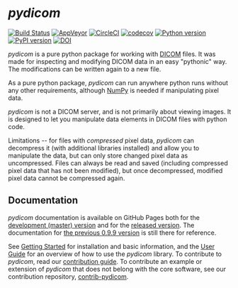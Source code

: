 *pydicom*
=======

[![Build Status](https://travis-ci.org/pydicom/pydicom.svg?branch=master)](https://travis-ci.org/pydicom/pydicom)
[![AppVeyor](https://ci.appveyor.com/api/projects/status/1vjtkr82lumnd3i7?svg=true)](https://ci.appveyor.com/project/glemaitre/pydicom)
[![CircleCI](https://circleci.com/gh/pydicom/pydicom/tree/master.svg?style=shield)](https://circleci.com/gh/pydicom/pydicom/tree/master)
[![codecov](https://codecov.io/gh/pydicom/pydicom/branch/master/graph/badge.svg)](https://codecov.io/gh/pydicom/pydicom)
[![Python version](https://img.shields.io/pypi/pyversions/pydicom.svg)](https://img.shields.io/pypi/pyversions/pydicom.svg)
[![PyPI version](https://badge.fury.io/py/pydicom.svg)](https://badge.fury.io/py/pydicom)
[![DOI](https://zenodo.org/badge/DOI/10.5281/zenodo.3333768.svg)](https://doi.org/10.5281/zenodo.3333768)

*pydicom* is a pure python package for working with [DICOM](http://medical.nema.org/) files.
It was made for inspecting and modifying DICOM data in an easy "pythonic" way.
The modifications can be written again to a new file.

As a pure python package, *pydicom* can run anywhere python runs without any other requirements,
although [NumPy](http://www.numpy.org) is needed if manipulating pixel data.

*pydicom* is not a DICOM server, and is not primarily about viewing images.
It is designed to let you
manipulate data elements in DICOM files with python code.

Limitations -- for files with _compressed_ pixel data, *pydicom* can decompress
it (with additional libraries installed) and allow you to manipulate the data,
but can only store changed pixel data as uncompressed. Files can always be
read and saved (including compressed pixel data that has not been modified),
but once decompressed, modified pixel data cannot be compressed again.

Documentation
-------------

*pydicom* documentation is available on GitHub Pages both for the [development
 (master) version](https://pydicom.github.io/pydicom/dev) and for the
[released version](https://pydicom.github.io/pydicom/stable). The
documentation for [the previous 0.9.9 version](https://pydicom.github.io/pydicom/0.9/)
is still there for reference.

See [Getting Started](https://pydicom.github.io/pydicom/stable/getting_started.html)
for installation and basic information, and the
[User Guide](https://pydicom.github.io/pydicom/stable/pydicom_user_guide.html)
for an overview of how to use the *pydicom* library.
To contribute to *pydicom*, read our [contribution guide](https://github.com/pydicom/pydicom/blob/master/CONTRIBUTING.md).
To contribute an example or extension of *pydicom* that does not belong with
the core software, see our contribution repository,
[contrib-pydicom](https://www.github.com/pydicom/contrib-pydicom).
